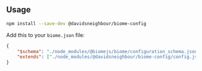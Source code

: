 ## Usage

```sh
npm install --save-dev @davidsneighbour/biome-config
```

Add this to your `biome.json` file:

```json
{
    "$schema": "./node_modules/@biomejs/biome/configuration_schema.json",
    "extends": ["./node_modules/@davidsneighbour/biome-config/config.json"]
}
```
